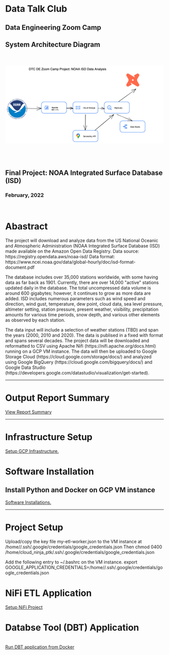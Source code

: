 <h1>Data Talk Club</h1>
<h2>Data Engineering Zoom Camp</h2>
<p>
<h2>System Architecture Diagram<h2><br>
<img src="https://github.com/ptking777/dtc-de-project/blob/main/images/architecture.png" alt="Architecture Diagram">
<p>  
<br>
<h2>Final Project: NOAA Integrated Surface Database (ISD)</h2>
<h3>February, 2022</h3>
<br>
<h1>Abastract</h1>
The project will download and analyze data from the US National Oceanic and Atmospheric Administration (NOAA Integrated Surface Database (ISD)
made available on the Amazon Open Data Registry.
Data source: https://registry.opendata.aws/noaa-isd/
Data format: https://www.ncei.noaa.gov/data/global-hourly/doc/isd-format-document.pdf
<p>
The database includes over 35,000 stations worldwide, with some having data as far back as 1901. Currently, there are over 14,000 "active" stations updated
daily in the database. The total uncompressed data volume is around 600 gigabytes; however, it continues to grow as more data are added. ISD includes numerous parameters such as wind speed and direction, wind gust, temperature, dew point, cloud data, sea level pressure, altimeter setting, station pressure, present weather, visibility, precipitation amounts for various time periods, snow depth, and various other elements as observed by each station.
<p>
The data input will include a selection of weather stations (TBD) and span the years (2000, 2010 and 2020).
The data is publised in a fixed with format and spans several decades.
The project data will be downloaded and reformatted to CSV using Apache Nifi (https://nifi.apache.org/docs.html) running on a GCP VM instance.
The data will then be uploaded to Google Storage Cloud (https://cloud.google.com/storage/docs/) and analyzed using Google BigQuery (https://cloud.google.com/bigquery/docs/) and Google Data Studio (https://developers.google.com/datastudio/visualization/get-started).
<p>
<hr></hr>
<h1>Output Report Summary</h1>  
  <a href="https://github.com/ptking777/dtc-de-project/blob/main/REPORTS.md">View Report Summary</a>  
 <p> 
<hr></hr>  
<h1>Infrastructure Setup</h1>
<a href="https://github.com/ptking777/dtc-de-project/blob/main/gcp_env_setup.md">Setup GCP Infrastructure.</a>
<p>
<h1>Software Installation</h1>
<h2>Install Python and Docker on GCP VM instance</h2>
<a href="https://github.com/ptking777/dtc-de-project/blob/main/gcp_env_setup.md">Software Installations.</a>  
<p>
 <hr></hr> 
<h1>Project Setup</h1>  
Upload/copy the key file my-etl-worker.json to the VM instance at /home/<USER>/.ssh/.google/credentials/google_credentials.json
Then 
  chmod 0400 /home/cloud_ninja_ptk/.ssh/.google/credentials/google_credentials.json
  
 Add the following entry to ~/.bashrc on the VM instance.
 export GOOGLE_APPLICATION_CREDENTIALS=/home/<USER>/.ssh/.google/credentials/google_credentials.json
 
 <h1>NiFi ETL Application</h1>
 <a href="https://github.com/ptking777/dtc_de_nifi_project/blob/main/README.md">Setup NiFi Project</a>
 <p>
 
 <h1>Databse Tool (DBT) Application</h1><br>
 <a href="https://github.com/ptking777/dbt_noaa_zoom/blob/main/README.md">Run DBT application from Docker</a>
 <p>
 
 
 
